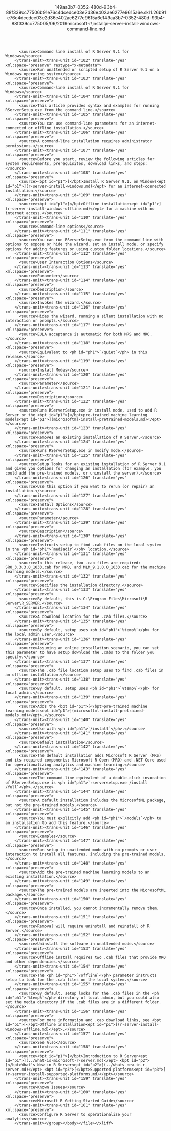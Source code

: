 <?xml version="1.0"?><xliff version="1.2" xmlns="urn:oasis:names:tc:xliff:document:1.2" xmlns:xsi="http://www.w3.org/2001/XMLSchema-instance" xsi:schemaLocation="urn:oasis:names:tc:xliff:document:1.2 xliff-core-1.2-transitional.xsd"><file datatype="xml" original="r-server-install-windows-command-line.md" source-language="en-US" target-language="en-US"><header><tool tool-id="mdxliff" tool-name="mdxliff" tool-version="1.0-1931010" tool-company="Microsoft" /><xliffext:skl_file_name xmlns:xliffext="urn:microsoft:content:schema:xliffextensions">149aa3b7-0352-480d-93b4-88f339cc77506b91e76c4dcedce03e2d36e402ae6277e9615a6e.skl</xliffext:skl_file_name><xliffext:version xmlns:xliffext="urn:microsoft:content:schema:xliffextensions">1.2</xliffext:version><xliffext:ms.openlocfilehash xmlns:xliffext="urn:microsoft:content:schema:xliffextensions">6b91e76c4dcedce03e2d36e402ae6277e9615a6e</xliffext:ms.openlocfilehash><xliffext:ms.sourcegitcommit xmlns:xliffext="urn:microsoft:content:schema:xliffextensions">149aa3b7-0352-480d-93b4-88f339cc7750</xliffext:ms.sourcegitcommit><xliffext:ms.lasthandoff xmlns:xliffext="urn:microsoft:content:schema:xliffextensions">05/06/2019</xliffext:ms.lasthandoff><xliffext:ms.openlocfilepath xmlns:xliffext="urn:microsoft:content:schema:xliffextensions">microsoft-r\install\r-server-install-windows-command-line.md</xliffext:ms.openlocfilepath></header><body><group id="content" extype="content"><trans-unit id="101" translate="yes" xml:space="preserve" restype="x-metadata">
          <source>Command line install of R Server 9.1 for Windows</source>
        </trans-unit><trans-unit id="102" translate="yes" xml:space="preserve" restype="x-metadata">
          <source>Run unattended or scripted setup of R Server 9.1 on a Windows operating system</source>
        </trans-unit><trans-unit id="103" translate="yes" xml:space="preserve">
          <source>Command-line install of R Server 9.1 for Windows</source>
        </trans-unit><trans-unit id="104" translate="yes" xml:space="preserve">
          <source>This article provides syntax and examples for running RServerSetup.exe from the command line.</source>
        </trans-unit><trans-unit id="105" translate="yes" xml:space="preserve">
          <source>You can use command-line parameters for an internet-connected or offline installation.</source>
        </trans-unit><trans-unit id="106" translate="yes" xml:space="preserve">
          <source>A command-line installation requires administrator permissions.</source>
        </trans-unit><trans-unit id="107" translate="yes" xml:space="preserve">
          <source>Before you start, review the following articles for system requirements, prerequisites, download links, and steps:</source>
        </trans-unit><trans-unit id="108" translate="yes" xml:space="preserve">
          <source><bpt id="p1">[</bpt>Install R Server 9.1. on Windows<ept id="p1">](r-server-install-windows.md)</ept> for an internet-connected installation.</source>
        </trans-unit><trans-unit id="109" translate="yes" xml:space="preserve">
          <source><bpt id="p1">[</bpt>Offline installation<ept id="p1">](r-server-install-windows-offline.md)</ept> for a machine with no internet access.</source>
        </trans-unit><trans-unit id="110" translate="yes" xml:space="preserve">
          <source>Command-line options</source>
        </trans-unit><trans-unit id="111" translate="yes" xml:space="preserve">
          <source>You can run RServerSetup.exe from the command line with options to expose or hide the wizard, set an install mode, or specify options for adding features or using custom folder locations.</source>
        </trans-unit><trans-unit id="112" translate="yes" xml:space="preserve">
          <source>User Interaction Options</source>
        </trans-unit><trans-unit id="113" translate="yes" xml:space="preserve">
          <source>Parameter</source>
        </trans-unit><trans-unit id="114" translate="yes" xml:space="preserve">
          <source>Description</source>
        </trans-unit><trans-unit id="115" translate="yes" xml:space="preserve">
          <source>Invokes the wizard.</source>
        </trans-unit><trans-unit id="116" translate="yes" xml:space="preserve">
          <source>Hides the wizard, running a silent installation with no interaction or prompts.</source>
        </trans-unit><trans-unit id="117" translate="yes" xml:space="preserve">
          <source>EULA acceptance is automatic for both MRS and MRO.</source>
        </trans-unit><trans-unit id="118" translate="yes" xml:space="preserve">
          <source>Equivalent to <ph id="ph1">`/quiet`</ph> in this release.</source>
        </trans-unit><trans-unit id="119" translate="yes" xml:space="preserve">
          <source>Install Modes</source>
        </trans-unit><trans-unit id="120" translate="yes" xml:space="preserve">
          <source>Parameter</source>
        </trans-unit><trans-unit id="121" translate="yes" xml:space="preserve">
          <source>Description</source>
        </trans-unit><trans-unit id="122" translate="yes" xml:space="preserve">
          <source>Runs RServerSetup.exe in install mode, used to add R Server or the <bpt id="p1">[</bpt>pre-trained machine learning models<ept id="p1">](microsoftml-install-pretrained-models.md)</ept></source>
        </trans-unit><trans-unit id="123" translate="yes" xml:space="preserve">
          <source>Removes an existing installation of R Server.</source>
        </trans-unit><trans-unit id="124" translate="yes" xml:space="preserve">
          <source>Runs RServerSetup.exe in modify mode.</source>
        </trans-unit><trans-unit id="125" translate="yes" xml:space="preserve">
          <source>Setup looks for an existing installation of R Server 9.1 and gives you options for changing an installation (for example, you could add the pre-trained models, or uninstall the server).</source>
        </trans-unit><trans-unit id="126" translate="yes" xml:space="preserve">
          <source>Use this option if you want to rerun (or repair) an installation.</source>
        </trans-unit><trans-unit id="127" translate="yes" xml:space="preserve">
          <source>Install Options</source>
        </trans-unit><trans-unit id="128" translate="yes" xml:space="preserve">
          <source>Parameter</source>
        </trans-unit><trans-unit id="129" translate="yes" xml:space="preserve">
          <source>Description</source>
        </trans-unit><trans-unit id="130" translate="yes" xml:space="preserve">
          <source>Instructs setup to find .cab files on the local system in the <ph id="ph1">`mediadir`</ph> location.</source>
        </trans-unit><trans-unit id="131" translate="yes" xml:space="preserve">
          <source>In this release, two .cab files are required: SRO_3.3.3.0_1033.cab for MRO, and MLM_9.1.0.0_1033.cab for the machine learning models.</source>
        </trans-unit><trans-unit id="132" translate="yes" xml:space="preserve">
          <source>Specifies the installation directory.</source>
        </trans-unit><trans-unit id="133" translate="yes" xml:space="preserve">
          <source>By default, this is C:\Program Files\Microsoft\R Server\R_SERVER.</source>
        </trans-unit><trans-unit id="134" translate="yes" xml:space="preserve">
          <source>A download location for the .cab files.</source>
        </trans-unit><trans-unit id="135" translate="yes" xml:space="preserve">
          <source>By default, setup uses <ph id="ph1">`%temp%`</ph> for the local admin user.</source>
        </trans-unit><trans-unit id="136" translate="yes" xml:space="preserve">
          <source>Assuming an online installation scenario, you can set this parameter to have setup download the .cabs to the folder you specify.</source>
        </trans-unit><trans-unit id="137" translate="yes" xml:space="preserve">
          <source>The .cab file location setup uses to find .cab files in an offline installation.</source>
        </trans-unit><trans-unit id="138" translate="yes" xml:space="preserve">
          <source>By default, setup uses <ph id="ph1">`%temp%`</ph> for local admin.</source>
        </trans-unit><trans-unit id="139" translate="yes" xml:space="preserve">
          <source>Adds the <bpt id="p1">[</bpt>pre-trained machine learning models<ept id="p1">](microsoftml-install-pretrained-models.md)</ept>.</source>
        </trans-unit><trans-unit id="140" translate="yes" xml:space="preserve">
          <source>Use with <ph id="ph1">`/install`</ph>.</source>
        </trans-unit><trans-unit id="141" translate="yes" xml:space="preserve">
          <source>Default installation</source>
        </trans-unit><trans-unit id="142" translate="yes" xml:space="preserve">
          <source>The default installation adds Microsoft R Server (MRS) and its required components: Microsoft R Open (MRO) and .NET Core used for operationalizing analytics and machine learning.</source>
        </trans-unit><trans-unit id="143" translate="yes" xml:space="preserve">
          <source>The command-line equivalent of a double-click invocation of RServerSetup.exe is <ph id="ph1">`rserversetup.exe /install /full`</ph>.</source>
        </trans-unit><trans-unit id="144" translate="yes" xml:space="preserve">
          <source>A default installation includes the MicrosoftML package, but not the pre-trained models.</source>
        </trans-unit><trans-unit id="145" translate="yes" xml:space="preserve">
          <source>You must explicitly add <ph id="ph1">`/models`</ph> to an installation to add this feature.</source>
        </trans-unit><trans-unit id="146" translate="yes" xml:space="preserve">
          <source>Examples</source>
        </trans-unit><trans-unit id="147" translate="yes" xml:space="preserve">
          <source>Run setup in unattended mode with no prompts or user interaction to install all features, including the pre-trained models.</source>
        </trans-unit><trans-unit id="148" translate="yes" xml:space="preserve">
          <source>Add the pre-trained machine learning models to an existing installation.</source>
        </trans-unit><trans-unit id="149" translate="yes" xml:space="preserve">
          <source>The pre-trained models are inserted into the MicrosoftML package.</source>
        </trans-unit><trans-unit id="150" translate="yes" xml:space="preserve">
          <source>Once installed, you cannot incrementally remove them.</source>
        </trans-unit><trans-unit id="151" translate="yes" xml:space="preserve">
          <source>Removal will require uninstall and reinstall of R Server.</source>
        </trans-unit><trans-unit id="152" translate="yes" xml:space="preserve">
          <source>Uninstall the software in unattended mode.</source>
        </trans-unit><trans-unit id="153" translate="yes" xml:space="preserve">
          <source>Offline install requires two .cab files that provide MRO and other dependencies.</source>
        </trans-unit><trans-unit id="154" translate="yes" xml:space="preserve">
          <source>The <ph id="ph1">`/offline`</ph> parameter instructs setup to look for the .cab files on the local system.</source>
        </trans-unit><trans-unit id="155" translate="yes" xml:space="preserve">
          <source>By default, setup looks for the .cab files in the <ph id="ph1">`%temp%`</ph> directory of local admin, but you could also set the media directory if the .cab files are in a different folder.</source>
        </trans-unit><trans-unit id="156" translate="yes" xml:space="preserve">
          <source>For more information and .cab download links, see <bpt id="p1">[</bpt>Offline installation<ept id="p1">](r-server-install-windows-offline.md)</ept>.</source>
        </trans-unit><trans-unit id="157" translate="yes" xml:space="preserve">
          <source>See Also</source>
        </trans-unit><trans-unit id="158" translate="yes" xml:space="preserve">
          <source><bpt id="p1">[</bpt>Introduction to R Server<ept id="p1">](../what-is-microsoft-r-server.md)</ept> <bpt id="p2">[</bpt>What's New in R Server<ept id="p2">](../whats-new-in-r-server.md)</ept> <bpt id="p3">[</bpt>Supported platforms<ept id="p3">](r-server-install-supported-platforms.md)</ept></source>
        </trans-unit><trans-unit id="159" translate="yes" xml:space="preserve">
          <source>Known Issues</source>
        </trans-unit><trans-unit id="160" translate="yes" xml:space="preserve">
          <source>Microsoft R Getting Started Guide</source>
        </trans-unit><trans-unit id="161" translate="yes" xml:space="preserve">
          <source>Configure R Server to operationalize your analytics</source>
        </trans-unit></group></body></file></xliff>